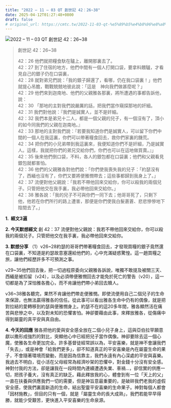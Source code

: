 ```yaml
---
title: "2022 – 11 – 03 QT 創世記 42：26~38"
date: 2025-04-12T01:27:48+0800
draft: false
# original_url: https://cmtc.tw/2022-11-03-qt-%e5%89%b5%e4%b8%96%e8%a8%98-42%ef%bc%9a2638
---
```


![2022 – 11 – 03 QT 創世記 42：26\~38](/images/qt.jpg  "2022 – 11 – 03 QT 創世記 42：26\~38")

> 創世記 42：26\~38
>
> 42：26 他們就把糧食馱在驢上，離開那裏去了。  
> 42：27 到了住宿的地方，他們中間有一個人打開口袋，要拿料餵驢，才看見自己的銀子仍在口袋裏，  
> 42：28 就對弟兄們說：「我的銀子歸還了，看哪，仍在我口袋裏！」他們就提心吊膽，戰戰兢兢地彼此說：「這是　神向我們做甚麼呢？」  
> 42：29 他們來到迦南地、他們的父親雅各那裏，將所遭遇的事都告訴他，說：  
> 42：30 「那地的主對我們說嚴厲的話，把我們當作窺探那地的奸細。  
> 42：31 我們對他說：『我們是誠實人，並不是奸細。  
> 42：32 我們本是弟兄十二人，都是一個父親的兒子，有一個沒有了，頂小的如今同我們的父親在迦南地。』  
> 42：33 那地的主對我們說：『若要我知道你們是誠實人，可以留下你們中間的一個人在我這裏，你們可以帶著糧食回去，救你們家裏的饑荒。  
> 42：34 把你們的小兄弟帶到我這裏來，我便知道你們不是奸細，乃是誠實人。這樣，我就把你們的弟兄交給你們，你們也可以在這地做買賣。』」  
> 42：35 後來他們倒口袋，不料，各人的銀包都在口袋裏；他們和父親看見銀包就都害怕。  
> 42：36 他們的父親雅各對他們說：「你們使我喪失我的兒子：「約瑟沒有了，西緬也沒有了，你們又要將便雅憫帶去；這些事都歸到我身上了。」  
> 42：37 流便對他父親說：「我若不帶他回來交給你，你可以殺我的兩個兒子。只管把他交在我手裏，我必帶他回來交給你。」  
> 42：38 雅各說：「我的兒子不可與你們一同下去；他哥哥死了，只剩下他，他若在你們所行的路上遭害，那便是你們使我白髮蒼蒼、悲悲慘慘地下陰間去了。」

**1.  經文3遍**

**2. 今天默想經文**
創 42：37 流便對他父親說：我若不帶他回來交給你，你可以殺我的兩個兒子。只管把他交在我手裏，我必帶他回來交給你。

**3. 默想分享**
（1）v26\~28約瑟的哥哥們帶著糧食回去，才發現買糧的銀子竟然還在口袋裏，不知道是約瑟故意塞還給他們的，心中充滿疑惑驚惶。這一趙買糧之旅，讓他們經歷許多不可預測之事。

v29\~35他們回去後，把一切過程原委向父親雅各訴說，唯獨不敢提及被關三天、西緬是被扣留（v24），以及必須帶便雅憫回去才能免於死亡的警告（v20），這一切都是為了深怕雅各擔心，而不肯讓他們帶小弟回去贖人。

v36\~38雅各聽完，果然不肯讓他們帶走便雅憫。即使流便用自己二個兒子的生命來保證，也無法贏得雅各的信任。從此事可以看出雅各生命中仍有的偶像，就是把對拉結的愛轉移到約瑟與便雅憫身上。約瑟不在的這20多年間，雅各顯然活在痛苦與悲慘之中，以及對未知的恐懼害怕。神卻要藉由此事，來釋放雅各，從傷痛中得到屬靈的真平安與真自由。

**4. 今天的回應**
雅各把他的愛與安全感全放在二個小兒子身上，這與亞伯拉罕願意獻以撒形成強烈的對比，突顯他心中已經把兒子當作偶像。神卻要除去這一個心魔，使雅各生命更加完全。許多基督徒經常誤以為，平安喜樂，就是神不會讓我們「失去」，或是神會「給我們更多」，卻不知道真正的平安喜樂是內在屬靈生命的果子，不會隨著環境而變動，而是因為信靠主，我們永遠有內心深處的平安與喜樂。我過去不明白，從小活在父母經常為經濟吵架的恐懼中，對金錢十分沒有安全感。神對付我的方法，卻是讓我在一段時間內連續遭遇失業、車禍…，卻信實的供應一切，把孩子養大，沒有真正的缺乏。藉此釋放我的心，體會到有一位「天上的父」一直在扶養與供應我們一切的需要，但是神旨意最重要的，是破碎我們老我的虛假安全感，使我們裏面新造的生命，結出聖靈平安喜樂的生命果子。神對每個人都會「因材施教」，但目的只有一個，就是「屬靈生命的長大成熟」，我們若能早早得勝，就能少受艱苦，更快進入平安喜樂的生命泉源。
